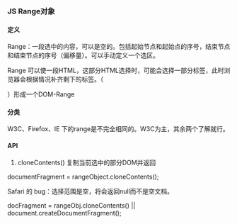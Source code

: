 ### JS Range对象

#### 定义

Range：一段选中的内容，可以是空的。包括起始节点和起始点的序号，结束节点和结束节点的序号（偏移量）。可以手动定义一个选区。

Range 可以使一段HTML，这部分HTML选择时，可能会选择一部分标签，此时浏览器会根据情况补齐剩下的标签。（</p>）形成一个DOM-Range

#### 分类

W3C、Firefox、IE 下的range是不完全相同的。W3C为主，其余两个了解就行。

#### API

1. cloneContents() 复制当前选中的部分DOM并返回

documentFragment = rangeObject.cloneContents();

Safari 的 bug：选择范围是空，将会返回null而不是空文档。

docFragment = rangeObj.cloneContents() || document.createDocumentFragment();

